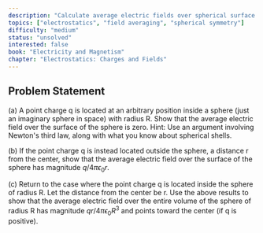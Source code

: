 ```yaml
---
description: "Calculate average electric fields over spherical surface and volume"
topics: ["electrostatics", "field averaging", "spherical symmetry"]
difficulty: "medium"
status: "unsolved"
interested: false
book: "Electricity and Magnetism"
chapter: "Electrostatics: Charges and Fields"
---
```


## Problem Statement
(a) A point charge q is located at an arbitrary position inside a sphere (just an imaginary sphere in space) with radius R. Show that the average electric field over the surface of the sphere is zero. Hint: Use an argument involving Newton's third law, along with what you know about spherical shells.

(b) If the point charge q is instead located outside the sphere, a distance r from the center, show that the average electric field over the surface of the sphere has magnitude $q/4\pi\epsilon_0r$.

(c) Return to the case where the point charge q is located inside the sphere of radius R. Let the distance from the center be r. Use the above results to show that the average electric field over the entire volume of the sphere of radius R has magnitude $qr/4\pi\epsilon_0R^3$ and points toward the center (if q is positive).
